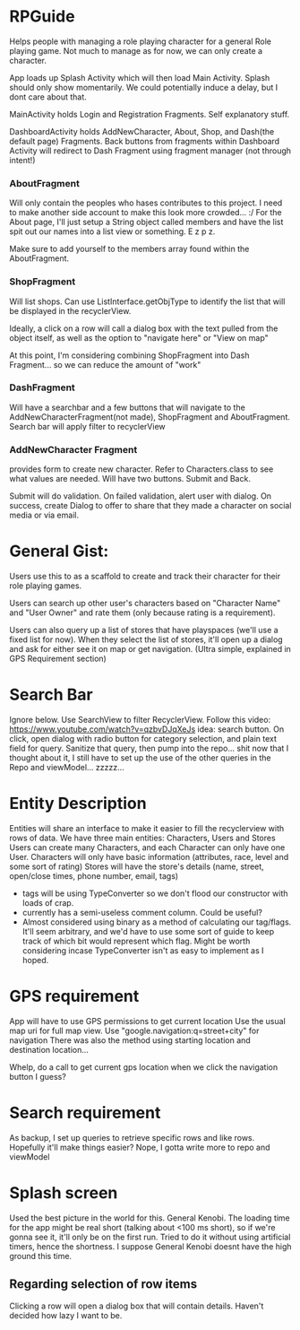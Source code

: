 # RPGuide
Helps people with managing a role playing character for a general Role playing game.  Not much to manage as for now, we can only create a character.

App loads up Splash Activity which will then load Main Activity.  Splash should only show momentarily.  We could potentially induce a delay, but I dont care about that.

MainActivity holds Login and Registration Fragments.  Self explanatory stuff.

DashboardActivity holds AddNewCharacter, About, Shop, and Dash(the default page) Fragments.  Back buttons from fragments within Dashboard Activity will redirect to Dash Fragment using fragment manager (not through intent!)

### AboutFragment
Will only contain the peoples who hases contributes to this project.  I need to make another side account to make this look more crowded... :/
For the About page, I'll just setup a String object called members and have the list spit out our names into a list view or something. E z p z.

Make sure to add yourself to the members array found within the AboutFragment.


### ShopFragment
Will list shops.  Can use ListInterface.getObjType to identify the list that will be displayed in the recyclerView.

Ideally, a click on a row will call a dialog box with the text pulled from the object itself, as well as the option to "navigate here" or "View on map"

At this point, I'm considering combining ShopFragment into Dash Fragment... so we can reduce the amount of "work"

### DashFragment

Will have a searchbar and a few buttons that will navigate to the AddNewCharacterFragment(not made), ShopFragment and AboutFragment.
Search bar will apply filter to recyclerView

### AddNewCharacter Fragment

provides form to create new character.  Refer to Characters.class to see what values are needed.
Will have two buttons.  Submit and Back.

Submit will do validation.  On failed validation, alert user with dialog.  On success, create Dialog to offer to share that they made a character on social media or via email.

# General Gist:
Users use this to as a scaffold to create and track their character for their role playing games. 

Users can search up other user's characters based on "Character Name" and "User Owner" and rate them (only because rating is a requirement).

Users can also query up a list of stores that have playspaces (we'll use a fixed list for now).  When they select the list of stores, it'll open up a dialog and ask for either see it on map or get navigation.  (Ultra simple, explained in GPS Requirement section)

# Search Bar
Ignore below.  Use SearchView to filter RecyclerView.  Follow this video: https://www.youtube.com/watch?v=qzbvDJqXeJs
idea:
search button.  On click, open dialog with radio button for category selection, and plain text field for query.  Sanitize that query, then pump into the repo... shit now that I thought about it, I still have to set up the use of the other queries in the Repo and viewModel... zzzzz...  

# Entity Description
Entities will share an interface to make it easier to fill the recyclerview with rows of data.
We have three main entities: Characters, Users and Stores
Users can create many Characters, and each Character can only have one User.
Characters will only have basic information (attributes, race, level and some sort of rating)
Stores will have the store's details (name, street, open/close times, phone number, email, tags)
 - tags will be using TypeConverter so we don't flood our constructor with loads of crap.
 - currently has a semi-useless comment column.  Could be useful?
 - Almost considered using binary as a method of calculating our tag/flags.  It'll seem arbitrary, and we'd have to use some sort of guide to keep track of which bit would represent which flag.  Might be worth considering incase TypeConverter isn't as easy to implement as I hoped.

# GPS requirement
App will have to use GPS permissions to get current location
Use the usual map uri for full map view.
Use "google.navigation:q=street+city" for navigation
There was also the method using starting location and destination location...

Whelp, do a call to get current gps location when we click the navigation button I guess?

# Search requirement
As backup, I set up queries to retrieve specific rows and like rows.  Hopefully it'll make things easier?  Nope, I gotta write more to repo and viewModel

# Splash screen
Used the best picture in the world for this.  General Kenobi.
The loading time for the app might be real short (talking about <100 ms short), so if we're gonna see it, it'll only be on the first run.
Tried to do it without using artificial timers, hence the shortness.  I suppose General Kenobi doesnt have the high ground this time.

## Regarding selection of row items
Clicking a row will open a dialog box that will contain details.
Haven't decided how lazy I want to be.
